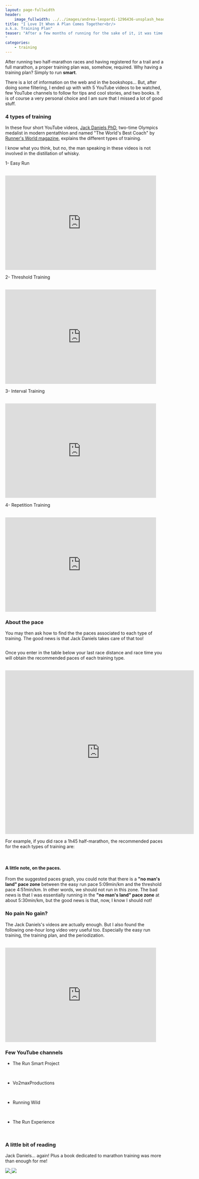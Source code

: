 ```yaml
---
layout: page-fullwidth
header:
    image_fullwidth: ../../images/andrea-leopardi-1296436-unsplash_header.jpg
title: "I Love It When A Plan Comes Together<br/>
a.k.a. Training Plan"
teaser: "After a few months of running for the sake of it, it was time to look at how a runner trains to maximize its potential.  
"
categories:
    - training
---
```

After running two half-marathon races and having registered for a trail and a full marathon, 
a proper training plan was, somehow, required. Why having a training plan? Simply to run **smart**. 

There is a lot of information on the web and in the bookshops... But, after doing some filtering,
I ended up with with 5 YouTube videos to be watched, few YouTube channels to follow for tips and cool stories, and two books.
It is of course a very personal choice and I am sure that I missed a lot of good stuff.
  
### 4 types of training 
In these four short YouTube videos, [Jack Daniels PhD](https://en.wikipedia.org/wiki/Jack_Daniels_(coach)), two-time Olympics medalist in modern pentathlon and named "The World's Best Coach" by [Runner's World magazine](https://www.runnersworld.com), 
explains the different types of training. 

I know what you think, but no, the man speaking in these videos is not involved in the distillation of whisky.

1- Easy Run

<br>

<iframe width="480" height="300" src="https://www.youtube.com/embed/veAQ73OJdwY" frameborder="0" allowfullscreen></iframe>


2- Threshold Training

<br>

<iframe width="480" height="300" src="https://www.youtube.com/embed/dxJVtPT6rHo" frameborder="0" allowfullscreen></iframe>


3- Interval Training

<br>

<iframe width="480" height="300" src="https://www.youtube.com/embed/7dQEwJhHWXk" frameborder="0" allowfullscreen></iframe>


4- Repetition Training

<br>

<iframe width="480" height="300" src="https://www.youtube.com/embed/BGQKlSU4HQM" frameborder="0" allowfullscreen></iframe>

<br>


### About the pace
You may then ask how to find the the paces associated to each type of training. 
The good news is that Jack Daniels takes care of that too!


<a href="https://runsmartproject.com/calculator/">
<img src="../../images/daniels-vdot-logo.png" alt="">
</a>

Once you enter in the table below your last race distance and race time you will obtain 
the recommended paces of each training type.

<br> 

<iframe src="https://runsmartproject.com/calculator/embed/index.php?title=false" width="600" height="520" frameborder="0"></iframe>



<br>

For example, if you did race a 1h45 half-marathon, the recommended paces for the each types of training are:

<br>

<img src="../../images/daniels-paces-1h45-half.png" alt="">

#### A little note, on the paces. 
From the suggested paces graph, you could note that there is a **"no man's land" pace zone** between the easy run pace 5:09min/km and the threshold pace 4:51min/km.
In other words, we should not run in this zone. The bad news is that I was essentially running in the **"no man's land" pace zone** at about 5:30min/km, 
but the good news is that, now, I know I should not! 

### No pain No gain?

The Jack Daniels's videos are actually enough. But I also found the following one-hour long video very useful too. 
Especially the easy run training, the training plan, and the periodization.

<br>

<iframe width="480" height="300" src="https://www.youtube.com/embed/pqo5AbcELFM" frameborder="0" allowfullscreen></iframe>


### Few YouTube channels


* The Run Smart Project

<br>
    <a href="https://www.youtube.com/user/runsmartproject">
    <img src="../../images/run_smart_project-logo.jpg" alt="">
    </a>


* Vo2maxProductions 

<br> 
    <a href="https://www.youtube.com/user/Vo2maxProductions">
    <img src="../../images/vo2max_productions-logo.jpg" alt="">
    </a>

* Running Wild
    
<br>
    <a href="https://www.youtube.com/user/RunningWild2Believe">
    <img src="../../images/running_wild-logo.jpg" alt="">
    </a>


* The Run Experience

<br>
    <a href="https://www.youtube.com/user/TREtherunexperience">
    <img src="../../images/run_experience-logo.jpg" alt="">
    </a>


### A little bit of reading

Jack Daniels... again! Plus a book dedicated to marathon training was more than enough for me!

<a href="https://www.amazon.co.uk/Daniels-Running-Formula-3rd-Jack/dp/1450431836/ref=sr_1_1?keywords=jack+daniels+running&qid=1558174667&s=gateway&sr=8-1"  target="_blank"> <img src="../../images/running_formula.jpg" > <a href="https://www.amazon.co.uk/Advanced-Marathoning-Peter-Pfitzinger/dp/0736074600/ref=sr_1_4?keywords=marathon+training&qid=1558174711&s=gateway&sr=8-4"  target="_blank"><img src="../../images/advanced_marathoning.jpg" ></a>




